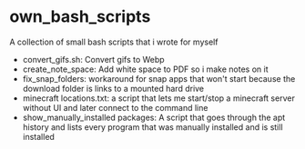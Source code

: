 # own_bash_scripts
A collection of small bash scripts that i wrote for myself

- convert_gifs.sh: Convert gifs to Webp
- create_note_space: Add white space to PDF so i make notes on it
- fix_snap_folders:   workaround for snap apps that won't start because the download folder is links to a mounted hard drive
- minecraft locations.txt: a script that lets me start/stop a minecraft server without UI and later connect to the command line
- show_manually_installed packages: A script that goes through the apt history and lists every program that was manually installed and is still installed
